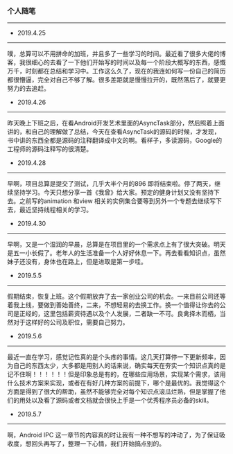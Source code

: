 ### 个人随笔

---
- 2019.4.25

---

噗，总算可以不用拼命的加班，并且多了一些学习的时间。最近看了很多大佬的博客，我很细心的去看了一下他们开始写的时间以及每一个阶段大概写的东西，感慨万千，时刻都在总结和学习中。工作这么久了，现在的我连如何写一份自己的简历都很懵逼，完全对自己不够了解。很多差距就是慢慢拉开的，既然落后了，就要更努力的去追赶。   


- 2019.4.26
---
昨天晚上下班之后，在看Android开发艺术里面的AsyncTask部分，然后照着上面讲的，和自己的理解做了总结，今天在查看AsyncTask的源码的时候，才发现，书中讲的东西全都是源码的注释翻译成中文的啊。看样子，多读源码，Google的工程师的源码注释写的很清楚。


- 2019.4.28
---
 早啊，项目总算是提交了测试，几乎大半个月的896 即将结束啦。停了两天，继续坚持学习。今天只想分享一首《我曾》给大家。预定的健身计划又没有坚持下去。之前写的animation 和view 相关的实例集合要等到另外一个专题去继续写下去，最近坚持线程相关的学习。

- 2019.4.30
---
 早啊，又是一个湿润的早晨，总算是在项目里的一个需求点上有了很大突破。明天是五一小长假了。老年人的生活准备一个人好好休息一下。再去看看知识点，虽然妹子还没有，身体也在路上，但是进取是第一步哇。

 - 2019.5.5
---
假期结束，恢复上班。这个假期放弃了去一家创业公司的机会。一来目前公司还等着我上线，要做到善始善终，二来，不想轻易的去换工作。换一个值得让你去的公司是正经的，这里包括薪资待遇以及个人发展，二者缺一不可。良禽择木而栖，当然对于这样好的公司及职位，需要自己努力。

 - 2019.5.6
---
最近一直在学习，感觉记性真的是个头疼的事情。这几天打算停一下更新频率，因为自己的东西太少，大多都是用别人的话来说，确实每天在夯实一个知识点真的是记不住啊！！！！！！但是印象总是有的，在哪些应用场景，实现某个需求，该用什么技术方案来实现，或者在有好几种方案的前提下，哪个是最优的。我觉得这个方面是得到了很大的帮助，虽然不能够完全对每个知识点滚瓜烂熟，但是掌握了他们的用处以及看了源码或者文档就会很快上手是一个优秀程序员必备的skill。

- 2019.5.7
---
啊，Android IPC 这一章节的内容真的时让我有一种不想写的冲动了，为了保证吸收度，想回头再写了，整理一下心情，我们开始搞点别的。